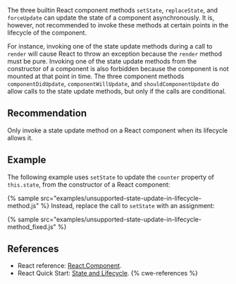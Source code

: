 The three builtin React component methods `setState`, `replaceState`, and `forceUpdate` can update the state of a component asynchronously. It is, however, not recommended to invoke these methods at certain points in the lifecycle of the component.

For instance, invoking one of the state update methods during a call to `render` will cause React to throw an exception because the `render` method must be pure. Invoking one of the state update methods from the constructor of a component is also forbidden because the component is not mounted at that point in time. The three component methods `componentDidUpdate`, `componentWillUpdate`, and `shouldComponentUpdate` do allow calls to the state update methods, but only if the calls are conditional.


## Recommendation
Only invoke a state update method on a React component when its lifecycle allows it.


## Example
The following example uses `setState` to update the `counter` property of `this.state`, from the constructor of a React component:

{% sample src="examples/unsupported-state-update-in-lifecycle-method.js" %}
Instead, replace the call to `setState` with an assignment:

{% sample src="examples/unsupported-state-update-in-lifecycle-method_fixed.js" %}

## References
* React reference: [React.Component](https://reactjs.org/docs/react-component.html).
* React Quick Start: [State and Lifecycle](https://reactjs.org/docs/state-and-lifecycle.html).
{% cwe-references %}
